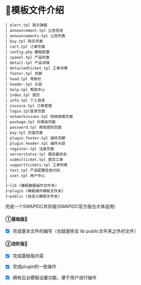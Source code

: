# 🎈模板文件介绍

	│ alert.tpl 提示弹窗
	│ announcement.tpl 公告信息
	│ announcements.tpl 公告列表
	│ buy.tpl 购买页面
	│ cart.tpl 订单页面
	│ config.php 模板配置
	│ cpanel.tpl 产品列表
	│ detail.tpl 产品详情
	│ detailedticket.tpl 工单详情
	│ footer.tpl 页脚
	│ head.tpl 导航栏
	│ header.tpl 头部 
	│ help.tpl 帮助中心
	│ index.tpl 首页
	│ info.tpl 个人信息
	│ invoice.tpl 订单管理
	│ login.tpl登录页面
	│ networkissues.tpl 网络故障页面
	│ package.tpl 升降级页面
	│ password.tpl 修改密码页面
	│ pay.tpl 充值页面
	│ plugin_footer.tpl 插件页脚
	│ plugin_header.tpl 插件头部
	│ register.tpl 注册页面
	│ serverstatus.tpl 服务器状态
	│ submitticket.tpl 提交工单
	│ supporttickets.tpl 工单列表
	│ text.tpl 产品配置信息代码
	│ user.tpl 用户中心
	│
	├─lib (模板数据操作文件夹)
	├─plugin (模板插件模板文件夹)
	├─public (自定义模板文件夹)
完成一个SWAPIDC共存版(SWAPIDC官方版也大体适用)

#### ①基础版🌸

- [x] 完成基本文件的编写（也就是除去 lib public文件夹之外的文件）

#### ②进阶版🌸

- [x] 完成基础版内容
- [x] 完成plugin的一些操作
- [x] 拥有后台模板设置功能，便于用户进行操作



